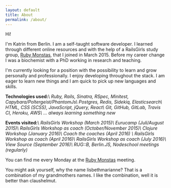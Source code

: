 ```yaml
---
layout: default
title: About
permalink: /about/
---
```


Hi!

I'm Katrin from Berlin. I am a self-taught software developer. I learned through different online resources and with the help of a RailsGirls study group, [Ruby Monstas](http://rubymonstas.org/), that I joined in March 2015.
Before my career change I was a biochemist with a PhD working in research and teaching.

I'm currently looking for a position with the possibility to learn and grow personally and professionally. I enjoy developing throughout the stack. I am eager to learn new things and I am quick to pick up new languages and skills.

**Technologies used:**\\
*Ruby, Rails, Sinatra, RSpec, Minitest, Capybara/Poltergeist/PhantomJs\\
Postgres, Redis, Sidekiq, Elasticsearch\\
HTML, CSS (SCSS), JavaScript, jQuery, React\\
Git, GitHub, GitLab, Travis CI, Heroku, AWS\\
... always learning something new*

**Events visited:**\\
*RailsGirls Workshop (March 2015)\\
Eurucamp (Juli/August 2015)\\
RailsGirls Workshop as coach (October/November 2015)\\
Clojure Workshop (January 2016)\\
Coach the coaches (April 2016) \\
RailsGirls Workshop as coach (April 2016)\\
RailsGirls Workshop as coach (July 2016)\\
View Source (September 2016)\\
RUG::B, Berlin.JS, Nodeschool meetings (regularly)*

You can find me every Monday at the [Ruby Monstas](http://rubymonstas.org/) meeting.

You might ask yourself, why the name lisbethmarianne? That is a combination of my grandmothers names. I like the combination, well it is better than claushelmut.
